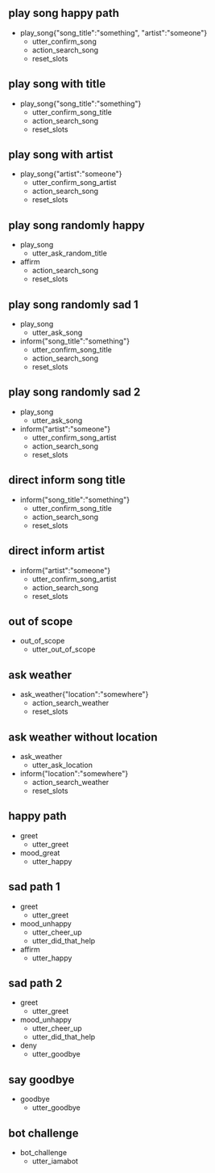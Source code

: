 ## play song happy path
* play_song{"song_title":"something", "artist":"someone"}
  - utter_confirm_song
  - action_search_song
  - reset_slots
  
## play song with title
* play_song{"song_title":"something"}
  - utter_confirm_song_title
  - action_search_song
   - reset_slots

## play song with artist
* play_song{"artist":"someone"}
  - utter_confirm_song_artist
  - action_search_song
  - reset_slots

## play song randomly happy
* play_song
  - utter_ask_random_title
* affirm
  - action_search_song
  - reset_slots
  
## play song randomly sad 1
* play_song
  - utter_ask_song
* inform{"song_title":"something"}
  - utter_confirm_song_title
  - action_search_song
  - reset_slots
  
## play song randomly sad 2
* play_song
  - utter_ask_song
* inform{"artist":"someone"}
  - utter_confirm_song_artist
  - action_search_song
  - reset_slots

## direct inform song title
* inform{"song_title":"something"}
  - utter_confirm_song_title
  - action_search_song
  - reset_slots

## direct inform artist
* inform{"artist":"someone"}
  - utter_confirm_song_artist
  - action_search_song
  - reset_slots

## out of scope
* out_of_scope
  - utter_out_of_scope
  
## ask weather
* ask_weather{"location":"somewhere"}
  - action_search_weather
  - reset_slots
  
## ask weather without location
* ask_weather
  - utter_ask_location
* inform{"location":"somewhere"}
  - action_search_weather
  - reset_slots   

## happy path
* greet
  - utter_greet
* mood_great
  - utter_happy

## sad path 1
* greet
  - utter_greet
* mood_unhappy
  - utter_cheer_up
  - utter_did_that_help
* affirm
  - utter_happy

## sad path 2
* greet
  - utter_greet
* mood_unhappy
  - utter_cheer_up
  - utter_did_that_help
* deny
  - utter_goodbye

## say goodbye
* goodbye
  - utter_goodbye

## bot challenge
* bot_challenge
  - utter_iamabot
